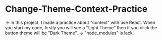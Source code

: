 # Change-Theme-Context-Practice
-> In this project, I made a practice about "context" with use React. When you start my code, firstly you will see a "Light Theme" then if you click the button theme will be "Dark Theme".
-> "node_modules" is lack.
